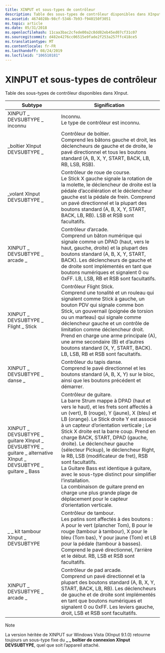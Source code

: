 ```yaml
---
title: XINPUT et sous-types de contrôleur
description: Table des sous-types de contrôleur disponibles dans XInput.
ms.assetid: 4674028b-98cf-5346-7b93-f940150f3051
ms.topic: article
ms.date: 05/31/2018
ms.openlocfilehash: 11caa3bac2cfede00a2c8dd82eb45ed07cf31c07
ms.sourcegitcommit: d482e4276cc06515e9fade2f253a257ffc418ce5
ms.translationtype: MT
ms.contentlocale: fr-FR
ms.lasthandoff: 08/24/2019
ms.locfileid: "106510181"
---
```

# <a name="xinput-and-controller-subtypes"></a>XINPUT et sous-types de contrôleur

Table des sous-types de contrôleur disponibles dans XInput.



| Subtype                                                                                           | Signification                                                                                                                                                                                                                                                                                                                                                                                                                                                                                                                                                                                                                  |
|---------------------------------------------------------------------------------------------------|--------------------------------------------------------------------------------------------------------------------------------------------------------------------------------------------------------------------------------------------------------------------------------------------------------------------------------------------------------------------------------------------------------------------------------------------------------------------------------------------------------------------------------------------------------------------------------------------------------------------------|
| XINPUT \_ DEVSUBTYPE \_ inconnu                                                                       | Inconnu.<br/> Le type de contrôleur est inconnu.<br/>                                                                                                                                                                                                                                                                                                                                                                                                                                                                                                                                                           |
| \_boîtier XInput DEVSUBTYPE \_                                                                       | Contrôleur de boîtier.<br/> Comprend les bâtons gauche et droit, les déclencheurs de gauche et de droite, le pavé directionnel et tous les boutons standard (A, B, X, Y, START, BACK, LB, RB, LSB, RSB).<br/>                                                                                                                                                                                                                                                                                                                                                                                                                                |
| \_volant XInput DEVSUBTYPE \_                                                                         | Contrôleur de roue de course. <br/> Le Stick X gauche signale la rotation de la molette, le déclencheur de droite est la pédale d’accélération et le déclencheur gauche est la pédale de frein. Comprend un pavé directionnel et la plupart des boutons standard (A, B, X, Y, START, BACK, LB, RB). LSB et RSB sont facultatifs.<br/>                                                                                                                                                                                                                                                                                                                                   |
| XINPUT \_ DEVSUBTYPE \_ arcade \_                                                                 | Contrôleur d’arcade. <br/> Comprend un bâton numérique qui signale comme un DPAD (haut, vers le haut, gauche, droite) et la plupart des boutons standard (A, B, X, Y, START, BACK). Les déclencheurs de gauche et de droite sont implémentés en tant que boutons numériques et signalent 0 ou 0xFF. LB, LSB, RB et RSB sont facultatifs.<br/>                                                                                                                                                                                                                                                                                                             |
| XINPUT \_ DEVSUBTYPE \_ Flight \_ Stick                                                                 | Contrôleur Flight Stick. <br/> Comprend une tonalité et un rouleau qui signalent comme Stick à gauche, un bouton PDV qui signale comme bon Stick, un gouvernail (poignée de torsion ou un marteau) qui signale comme déclencheur gauche et un contrôle de limitation comme déclencheur droit. Prend en charge une arme principale (A), une arme secondaire (B) et d’autres boutons standard (X, Y, START, BACK). LB, LSB, RB et RSB sont facultatifs.<br/>                                                                                                                                                                                             |
| XINPUT \_ DEVSUBTYPE \_ danse \_                                                                    | Contrôleur du tapis danse. <br/> Comprend le pavé directionnel et les boutons standard (A, B, X, Y) sur le bloc, ainsi que les boutons précédent et démarrer.<br/>                                                                                                                                                                                                                                                                                                                                                                                                                                                                             |
| XINPUT \_ DEVSUBTYPE \_ guitare XInput \_ DEVSUBTYPE \_ guitare \_ alternative XInput \_ DEVSUBTYPE \_ guitare \_ Bass | Contrôleur de guitare. <br/> La barre Strum mappe à DPAD (haut et vers le haut), et les frets sont affectés à un (vert), B (rouge), Y (jaune), X (bleu) et LB (orange). Le Stick droite Y est associé à un capteur d’orientation verticale ; Le Stick X droite est la barre coup. Prend en charge BACK, START, DPAD (gauche, droite). Le déclencheur gauche (sélecteur Pickup), le déclencheur Right, le RB, LSB (modificateur de fret), RSB sont facultatifs.<br/> La Guitare Bass est identique à guitare, avec le sous-type distinct pour simplifier l’installation.<br/> La combinaison de guitare prend en charge une plus grande plage de déplacement pour le capteur d’orientation verticale.<br/> |
| \_ \_ kit tambour XInput \_ DEVSUBTYPE                                                                     | Contrôleur de tambour.<br/> Les patins sont affectés à des boutons : A pour le vert (plancher Tom), B pour le rouge (tambour à tambour), X pour le bleu (Tom bas), Y pour jaune (Tom) et LB pour la pédale (tambour à basses). Comprend le pavé directionnel, l’arrière et le début. RB, LSB et RSB sont facultatifs.<br/>                                                                                                                                                                                                                                                                                                                                |
| XINPUT \_ DEVSUBTYPE \_ arcade \_                                                                   | Contrôleur de pad arcade. <br/> Comprend un pavé directionnel et la plupart des boutons standard (A, B, X, Y, START, BACK, LB, RB). Les déclencheurs de gauche et de droite sont implémentés en tant que boutons numériques et signalent 0 ou 0xFF. Les leviers gauche, droit, LSB et RSB sont facultatifs.<br/>                                                                                                                                                                                                                                                                                                                                      |
> [!Note]  
> La version héritée de XINPUT sur Windows Vista (XInput 9.1.0) retourne toujours un sous-type fixe du **\_ \_ boîtier de connexion XInput DEVSUBTYPE**, quel que soit l’appareil attaché.
